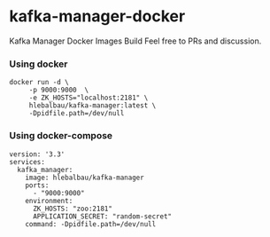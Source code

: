 # kafka-manager-docker
Kafka Manager Docker Images Build
Feel free to PRs and discussion.


### Using docker
```
docker run -d \
     -p 9000:9000  \
     -e ZK_HOSTS="localhost:2181" \
     hlebalbau/kafka-manager:latest \
     -Dpidfile.path=/dev/null
```     

### Using docker-compose
```
version: '3.3'
services:
  kafka_manager:
    image: hlebalbau/kafka-manager
    ports:
      - "9000:9000"
    environment:
      ZK_HOSTS: "zoo:2181"
      APPLICATION_SECRET: "random-secret"
    command: -Dpidfile.path=/dev/null
```

